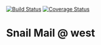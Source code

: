 [![Build Status](https://travis-ci.com/h0tk3y/kotlin-spbsu-2019-project-west.svg?branch=dev)](https://travis-ci.com/h0tk3y/kotlin-spbsu-2019-project-west)
[![Coverage Status](https://codecov.io/gh/h0tk3y/kotlin-spbsu-2019-project-west/branch/dev/graph/badge.svg)](https://codecov.io/gh/h0tk3y/kotlin-spbsu-2019-project-west)

# Snail Mail @ west
